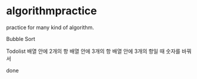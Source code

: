 # algorithmpractice
practice for many kind of algorithm.

Bubble Sort

Todolist
배열 안에 2개의 항
배열 안에 3개의 항
배열 안에 3개의 항일 때 숫자를 바꿔서

done
